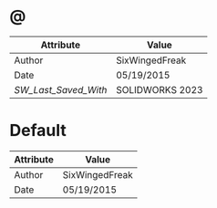# @
| Attribute | Value |
| ---  | ---     |
| Author | SixWingedFreak |
| Date | 05/19/2015 |
| _SW_Last_Saved_With_ | SOLIDWORKS 2023 |
# Default
| Attribute | Value |
| ---  | ---     |
| Author | SixWingedFreak |
| Date | 05/19/2015 |
